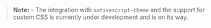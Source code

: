 > **Note:** - The integration with `nativescript-theme` and the support for custom CSS is currently under development and is on its way.

<snippet id='bottom-nav-theming-css-ng'/>